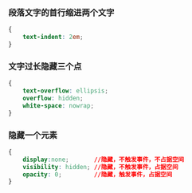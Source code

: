 
### 段落文字的首行缩进两个文字
```css
{
    text-indent: 2em;
}
```

### 文字过长隐藏三个点
```css
{
    text-overflow: ellipsis;
    overflow: hidden;
    white-space: nowrap;
}
```

### 隐藏一个元素
```css
{
    display:none;       //隐藏，不触发事件，不占据空间
    visibility: hidden; //隐藏，不触发事件，占据空间
    opacity: 0;         //隐藏，触发事件，占据空间
}
```